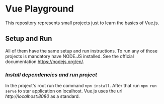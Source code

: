 # Vue Playground

This repository represents small projects just to learn the basics of Vue.js.
## Setup and Run
All of them have the same setup and run instructions.
To run any of those projects is mandatory have NODE.JS installed. See the official documentation https://nodejs.org/en/.

### *Install dependencies and run project*
In the project's root run the command `npm install`.
After that run `npm run serve` to star application on localhost. Vue.js uses the url *http://localhost:8080* as a standard.
